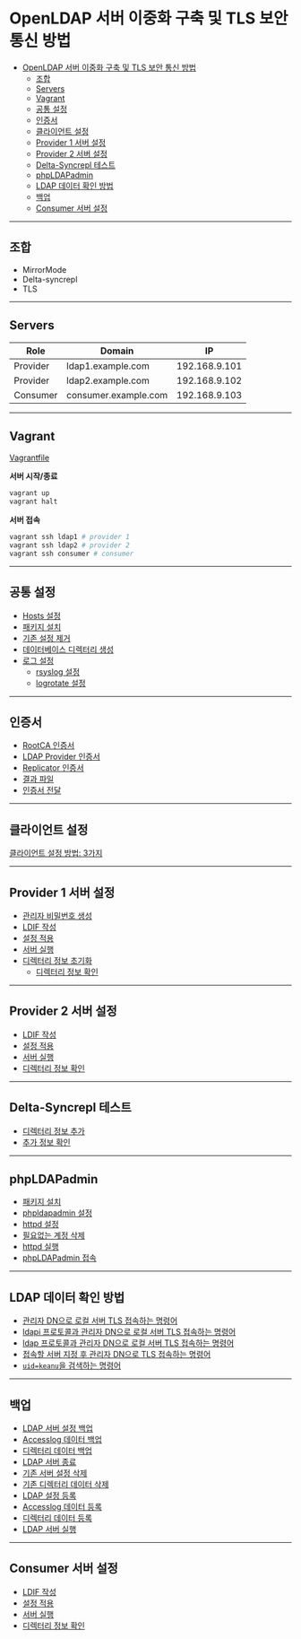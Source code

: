 # OpenLDAP 서버 이중화 구축 및 TLS 보안 통신 방법

- [OpenLDAP 서버 이중화 구축 및 TLS 보안 통신 방법](#openldap-%ec%84%9c%eb%b2%84-%ec%9d%b4%ec%a4%91%ed%99%94-%ea%b5%ac%ec%b6%95-%eb%b0%8f-tls-%eb%b3%b4%ec%95%88-%ed%86%b5%ec%8b%a0-%eb%b0%a9%eb%b2%95)
  - [조합](#%ec%a1%b0%ed%95%a9)
  - [Servers](#servers)
  - [Vagrant](#vagrant)
  - [공통 설정](#%ea%b3%b5%ed%86%b5-%ec%84%a4%ec%a0%95)
  - [인증서](#%ec%9d%b8%ec%a6%9d%ec%84%9c)
  - [클라이언트 설정](#%ed%81%b4%eb%9d%bc%ec%9d%b4%ec%96%b8%ed%8a%b8-%ec%84%a4%ec%a0%95)
  - [Provider 1 서버 설정](#provider-1-%ec%84%9c%eb%b2%84-%ec%84%a4%ec%a0%95)
  - [Provider 2 서버 설정](#provider-2-%ec%84%9c%eb%b2%84-%ec%84%a4%ec%a0%95)
  - [Delta-Syncrepl 테스트](#delta-syncrepl-%ed%85%8c%ec%8a%a4%ed%8a%b8)
  - [phpLDAPadmin](#phpldapadmin)
  - [LDAP 데이터 확인 방법](#ldap-%eb%8d%b0%ec%9d%b4%ed%84%b0-%ed%99%95%ec%9d%b8-%eb%b0%a9%eb%b2%95)
  - [백업](#%eb%b0%b1%ec%97%85)
  - [Consumer 서버 설정](#consumer-%ec%84%9c%eb%b2%84-%ec%84%a4%ec%a0%95)

---

## 조합

- MirrorMode
- Delta-syncrepl
- TLS

---

## Servers

| Role | Domain | IP |
|---|---|---|
| Provider | ldap1.example.com | 192.168.9.101 |
| Provider | ldap2.example.com | 192.168.9.102 |
| Consumer | consumer.example.com | 192.168.9.103 |

---

## Vagrant

[Vagrantfile](/src/Vagrantfile)

**서버 시작/종료**

```bash
vagrant up
vagrant halt
```

**서버 접속**

```bash
vagrant ssh ldap1 # provider 1
vagrant ssh ldap2 # provider 2
vagrant ssh consumer # consumer
```

---

## 공통 설정

- [Hosts 설정](common.md/#hosts-%ec%84%a4%ec%a0%95)
- [패키지 설치](common.md/#%ed%8c%a8%ed%82%a4%ec%a7%80-%ec%84%a4%ec%b9%98)
- [기존 설정 제거](common.md/#%ea%b8%b0%ec%a1%b4-%ec%84%a4%ec%a0%95-%ec%a0%9c%ea%b1%b0)
- [데이터베이스 디렉터리 생성](common.md/#%eb%8d%b0%ec%9d%b4%ed%84%b0%eb%b2%a0%ec%9d%b4%ec%8a%a4-%eb%94%94%eb%a0%89%ed%84%b0%eb%a6%ac-%ec%83%9d%ec%84%b1)
- [로그 설정](common.md/#%eb%a1%9c%ea%b7%b8-%ec%84%a4%ec%a0%95)
  - [rsyslog 설정](common.md/#rsyslog-%ec%84%a4%ec%a0%95)
  - [logrotate 설정](common.md/#logrotate-%ec%84%a4%ec%a0%95)

---

## 인증서

- [RootCA 인증서](certificates.md/#rootca-%ec%9d%b8%ec%a6%9d%ec%84%9c)
- [LDAP Provider 인증서](certificates.md/#ldap-provider-%ec%9d%b8%ec%a6%9d%ec%84%9c)
- [Replicator 인증서](certificates.md/#replicator-%ec%9d%b8%ec%a6%9d%ec%84%9c)
- [결과 파일](certificates.md/#%ea%b2%b0%ea%b3%bc-%ed%8c%8c%ec%9d%bc)
- [인증서 전달](certificates.md/#%ec%9d%b8%ec%a6%9d%ec%84%9c-%ec%a0%84%eb%8b%ac)

---

## 클라이언트 설정

[클라이언트 설정 방법: 3가지](client.md)

---

## Provider 1 서버 설정

- [관리자 비밀번호 생성](provider-1.md/#%ea%b4%80%eb%a6%ac%ec%9e%90-%eb%b9%84%eb%b0%80%eb%b2%88%ed%98%b8-%ec%83%9d%ec%84%b1)
- [LDIF 작성](provider-1.md/#ldif-%ec%9e%91%ec%84%b1)
- [설정 적용](provider-1.md/#%ec%84%a4%ec%a0%95-%ec%a0%81%ec%9a%a9)
- [서버 실행](provider-1.md/#%ec%84%9c%eb%b2%84-%ec%8b%a4%ed%96%89)
- [디렉터리 정보 초기화](provider-1.md/#%eb%94%94%eb%a0%89%ed%84%b0%eb%a6%ac-%ec%a0%95%eb%b3%b4-%ec%b4%88%ea%b8%b0%ed%99%94)
  - [디렉터리 정보 확인](provider-1.md/#%eb%94%94%eb%a0%89%ed%84%b0%eb%a6%ac-%ec%a0%95%eb%b3%b4-%ed%99%95%ec%9d%b8)

---

## Provider 2 서버 설정

- [LDIF 작성](provider-2.md/#ldif-%ec%9e%91%ec%84%b1)
- [설정 적용](provider-2.md/#%ec%84%a4%ec%a0%95-%ec%a0%81%ec%9a%a9)
- [서버 실행](provider-2.md/#%ec%84%9c%eb%b2%84-%ec%8b%a4%ed%96%89)
- [디렉터리 정보 확인](provider-2.md/#%eb%94%94%eb%a0%89%ed%84%b0%eb%a6%ac-%ec%a0%95%eb%b3%b4-%ed%99%95%ec%9d%b8)

--- 

## Delta-Syncrepl 테스트

- [디렉터리 정보 추가](test-syncrepl.md/#%eb%94%94%eb%a0%89%ed%84%b0%eb%a6%ac-%ec%a0%95%eb%b3%b4-%ec%b6%94%ea%b0%80)
- [추가 정보 확인](test-syncrepl.md/#%ec%b6%94%ea%b0%80-%ec%a0%95%eb%b3%b4-%ed%99%95%ec%9d%b8)

---

## phpLDAPadmin

- [패키지 설치](phpldapadmin.md/#%ed%8c%a8%ed%82%a4%ec%a7%80-%ec%84%a4%ec%b9%98)
- [phpldapadmin 설정](phpldapadmin.md/#phpldapadmin-%ec%84%a4%ec%a0%95)
- [httpd 설정](phpldapadmin.md/#httpd-%ec%84%a4%ec%a0%95)
- [필요없는 계정 삭제](phpldapadmin.md/#%ed%95%84%ec%9a%94%ec%97%86%eb%8a%94-%ea%b3%84%ec%a0%95-%ec%82%ad%ec%a0%9c)
- [httpd 실행](phpldapadmin.md/#httpd-%ec%8b%a4%ed%96%89)
- [phpLDAPadmin 접속](phpldapadmin.md/#phpldapadmin-%ec%a0%91%ec%86%8d)

---

## LDAP 데이터 확인 방법

- [관리자 DN으로 로컬 서버 TLS 접속하는 명령어](commands.md/#%ea%b4%80%eb%a6%ac%ec%9e%90-dn%ec%9c%bc%eb%a1%9c-%eb%a1%9c%ec%bb%ac-%ec%84%9c%eb%b2%84-tls-%ec%a0%91%ec%86%8d%ed%95%98%eb%8a%94-%eb%aa%85%eb%a0%b9%ec%96%b4)
- [ldapi 프로토콜과 관리자 DN으로 로컬 서버 TLS 접속하는 명령어](commands.md/#ldapi-%ed%94%84%eb%a1%9c%ed%86%a0%ec%bd%9c%ea%b3%bc-%ea%b4%80%eb%a6%ac%ec%9e%90-dn%ec%9c%bc%eb%a1%9c-%eb%a1%9c%ec%bb%ac-%ec%84%9c%eb%b2%84-tls-%ec%a0%91%ec%86%8d%ed%95%98%eb%8a%94-%eb%aa%85%eb%a0%b9%ec%96%b4)
- [ldap 프로토콜과 관리자 DN으로 로컬 서버 TLS 접속하는 명령어](commands.md/#ldap-%ed%94%84%eb%a1%9c%ed%86%a0%ec%bd%9c%ea%b3%bc-%ea%b4%80%eb%a6%ac%ec%9e%90-dn%ec%9c%bc%eb%a1%9c-%eb%a1%9c%ec%bb%ac-%ec%84%9c%eb%b2%84-tls-%ec%a0%91%ec%86%8d%ed%95%98%eb%8a%94-%eb%aa%85%eb%a0%b9%ec%96%b4)
- [접속할 서버 지정 후 관리자 DN으로 TLS 접속하는 명령어](commands.md/#%ec%a0%91%ec%86%8d%ed%95%a0-%ec%84%9c%eb%b2%84-%ec%a7%80%ec%a0%95-%ed%9b%84-%ea%b4%80%eb%a6%ac%ec%9e%90-dn%ec%9c%bc%eb%a1%9c-tls-%ec%a0%91%ec%86%8d%ed%95%98%eb%8a%94-%eb%aa%85%eb%a0%b9%ec%96%b4)
- [`uid=keanu`을 검색하는 명령어](commands.md/#uidkeanu%ec%9d%84-%ea%b2%80%ec%83%89%ed%95%98%eb%8a%94-%eb%aa%85%eb%a0%b9%ec%96%b4)

---

## 백업

- [LDAP 서버 설정 백업](backup.md/#ldap-%ec%84%9c%eb%b2%84-%ec%84%a4%ec%a0%95-%eb%b0%b1%ec%97%85)
- [Accesslog 데이터 백업](backup.md/#accesslog-%eb%8d%b0%ec%9d%b4%ed%84%b0-%eb%b0%b1%ec%97%85)
- [디렉터리 데이터 백업](backup.md/#%eb%94%94%eb%a0%89%ed%84%b0%eb%a6%ac-%eb%8d%b0%ec%9d%b4%ed%84%b0-%eb%b0%b1%ec%97%85)
- [LDAP 서버 종료](backup.md/#ldap-%ec%84%9c%eb%b2%84-%ec%a2%85%eb%a3%8c)
- [기존 서버 설정 삭제](backup.md/#%ea%b8%b0%ec%a1%b4-%ec%84%9c%eb%b2%84-%ec%84%a4%ec%a0%95-%ec%82%ad%ec%a0%9c)
- [기존 디렉터리 데이터 삭제](backup.md/#%ea%b8%b0%ec%a1%b4-%eb%94%94%eb%a0%89%ed%84%b0%eb%a6%ac-%eb%8d%b0%ec%9d%b4%ed%84%b0-%ec%82%ad%ec%a0%9c)
- [LDAP 설정 등록](backup.md/#ldap-%ec%84%a4%ec%a0%95-%eb%93%b1%eb%a1%9d)
- [Accesslog 데이터 등록](backup.md/#accesslog-%eb%8d%b0%ec%9d%b4%ed%84%b0-%eb%93%b1%eb%a1%9d)
- [디렉터리 데이터 등록](backup.md/#%eb%94%94%eb%a0%89%ed%84%b0%eb%a6%ac-%eb%8d%b0%ec%9d%b4%ed%84%b0-%eb%93%b1%eb%a1%9d)
- [LDAP 서버 실행](backup.md/#ldap-%ec%84%9c%eb%b2%84-%ec%8b%a4%ed%96%89)

---

## Consumer 서버 설정

- [LDIF 작성](consumer.md/#ldif-%ec%9e%91%ec%84%b1)
- [설정 적용](consumer.md/#%ec%84%a4%ec%a0%95-%ec%a0%81%ec%9a%a9)
- [서버 실행](consumer.md/#%ec%84%9c%eb%b2%84-%ec%8b%a4%ed%96%89)
- [디렉터리 정보 확인](consumer.md/#%eb%94%94%eb%a0%89%ed%84%b0%eb%a6%ac-%ec%a0%95%eb%b3%b4-%ed%99%95%ec%9d%b8)